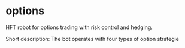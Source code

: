 # options
HFT robot for options trading with risk control and hedging.

Short description:
The bot operates with four types of option strategie